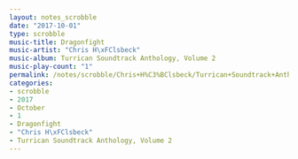 ```yaml
---
layout: notes_scrobble
date: "2017-10-01"
type: scrobble
music-title: Dragonfight
music-artist: "Chris H\xFClsbeck"
music-album: Turrican Soundtrack Anthology, Volume 2
music-play-count: "1"
permalink: /notes/scrobble/Chris+H%C3%BClsbeck/Turrican+Soundtrack+Anthology%2C+Volume+2/689ef1439cdab369d0d38d60f31a375b6046a520.html
categories:
- scrobble
- 2017
- October
- 1
- Dragonfight
- "Chris H\xFClsbeck"
- Turrican Soundtrack Anthology, Volume 2
---
```

